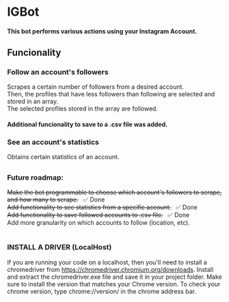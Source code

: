 # IGBot

#### This bot performs various actions using your Instagram Account.

## Funcionality

### Follow an account's followers
Scrapes a certain number of followers from a desired account.  
Then, the profiles that have less followers than following are selected and stored in an array.  
The selected profiles stored in the array are followed.  

#### Additional funcionality to save to a .csv file was added.

### See an account's statistics
Obtains certain statistics of an account.  


##


### Future roadmap:
~~Make the bot programmable to choose which account's followers to scrape, and how many to scrape.~~ `` ``✅ Done  
~~Add functionality to see statistics from a specific account.~~  `` ``✅ Done  
~~Add functionality to save followed accounts to .csv file.~~  `` ``✅ Done  
Add more granularity on which accounts to follow (location, etc).


#
### INSTALL A DRIVER (LocalHost)
 If you are running your code on a localhost, then you'll need to install a chromedriver from https://chromedriver.chromium.org/downloads. Install and extract the chromedriver.exe file and save it in your project folder. Make sure to install the version that matches your Chrome version. To check your chrome version, type chrome://version/ in the chrome address bar.

